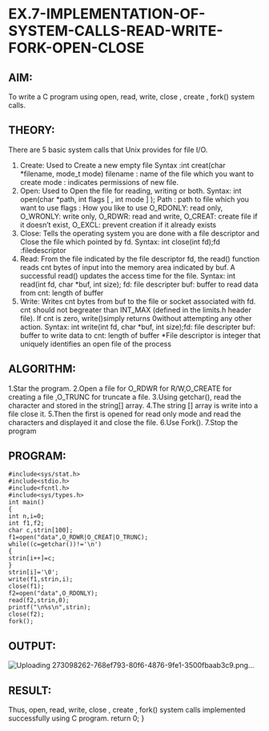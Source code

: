 # EX.7-IMPLEMENTATION-OF-SYSTEM-CALLS-READ-WRITE-FORK-OPEN-CLOSE

## AIM:
To write a C program using open, read, write, close , create , fork() system calls.
## THEORY:

There are 5 basic system calls that Unix provides for file I/O.
1. Create: Used to Create a new empty file Syntax :int creat(char *filename, mode_t mode)
filename : name of the file which you want to create
mode : indicates permissions of new file.
2. Open: Used to Open the file for reading, writing or both. Syntax: int open(char *path, int flags [
, int mode ] ); Path : path to file which you want to use
flags : How you like to use
O_RDONLY: read only, O_WRONLY: write only, O_RDWR: read and write, O_CREAT: create
file if it doesn’t exist, O_EXCL: prevent creation if it already exists
3. Close: Tells the operating system you are done with a file descriptor and Close the file which
pointed by fd. Syntax: int close(int fd);fd :filedescriptor
4. Read: From the file indicated by the file descriptor fd, the read() function reads cnt bytes of
input into the memory area indicated by buf. A successful read() updates the access time for
the file. Syntax: int read(int fd, char *buf, int size);
fd: file descripter
buf: buffer to read data from
cnt: length of buffer
5. Write: Writes cnt bytes from buf to the file or socket associated with fd. cnt should not
begreater than INT_MAX (defined in the limits.h header file). If cnt is zero, write()simply returns
0without attempting any other action.
Syntax: int write(int fd, char *buf, int size);fd: file
descripter
buf: buffer to write data to
cnt: length of buffer
*File descriptor is integer that uniquely identifies an open file of the process

## ALGORITHM:
1.Star the program.
2.Open a file for O_RDWR for R/W,O_CREATE for creating a file ,O_TRUNC for truncate
a file.
3.Using getchar(), read the character and stored in the string[] array.
4.The string [] array is write into a file close it.
5.Then the first is opened for read only mode and read the characters and displayed it and
close the file.
6.Use Fork().
7.Stop the program

## PROGRAM:
```
#include<sys/stat.h>
#include<stdio.h>
#include<fcntl.h>
#include<sys/types.h>
int main()
{
int n,i=0;
int f1,f2;
char c,strin[100];
f1=open("data",O_RDWR|O_CREAT|O_TRUNC);
while((c=getchar())!='\n')
{
strin[i++]=c;
}
strin[i]='\0';
write(f1,strin,i);
close(f1);
f2=open("data",O_RDONLY);
read(f2,strin,0);
printf("\n%s\n",strin);
close(f2);
fork();
```
## OUTPUT:
![Uploading 273098262-768ef793-80f6-4876-9fe1-3500fbaab3c9.png…]()

## RESULT:
Thus, open, read, write, close , create , fork() system calls implemented successfully using C
program.
return 0;
}
